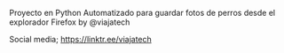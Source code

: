 Proyecto en Python
Automatizado para guardar fotos de perros desde el explorador Firefox
by @viajatech 

Social media; 
https://linktr.ee/viajatech
